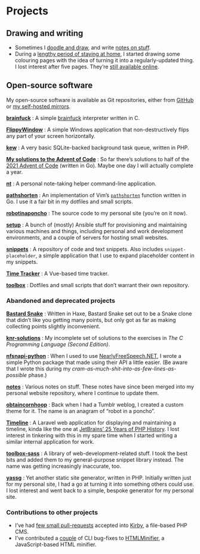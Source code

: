 <!---
# Copyright (C) Damien Dart, <damiendart@pobox.com>.
# This file is distributed under the MIT licence. For more
# information, please refer to the accompanying "LICENCE" file.

description: "View a bunch of Damien Dart's projects."
section: 'projects'
twigTemplate: '.templates/base-markdown.html.twig'
--->

Projects
========

## Drawing and writing

-   Sometimes I [doodle and draw][], and write [notes on stuff][].
-   During a [lengthy period of staying at home][], I started drawing
    some colouring pages with the idea of turning it into a
    regularly-updated thing. I lost interest after five pages. They’re
    [still available online][].

  [doodle and draw]: <https://www.robotinaponcho.net/art/>
  [notes on stuff]: <https://www.robotinaponcho.net/notes/>
  [lengthy period of staying at home]: <https://en.wikipedia.org/wiki/COVID-19_pandemic>
  [still available online]: <https://www.robotinaponcho.net/crap/>


## Open-source software

My open-source software is available as Git repositories, either from
[GitHub][] or [my self-hosted mirrors][].

**[brainfuck][]**
:   A simple [brainfuck][1] interpreter written in C.

**[FlippyWindow][]**
:   A simple Windows application that non-destructively flips any part
    of your screen horizontally.

**[kew][]**
:   A very basic SQLite-backed background task queue, written in PHP.

**[My solutions to the Advent of Code][]**
:   So far there’s solutions to half of the [2021 Advent of Code][]
    (written in Go). Maybe one day I will actually complete a year.

**[nt][]**
:   A personal note-taking helper command-line application.

**[pathshorten][]**
:   An implementation of Vim’s [`pathshorten`][] function written in Go.
    I use it a fair bit in my dotfiles and small scripts.

**[robotinaponcho][]**
:   The source code to my personal site (you’re on it now).

**[setup][]**
:   A bunch of (mostly) Ansible stuff for provisioning and maintaining
    various machines and things, including personal and work development
    environments, and a couple of servers for hosting small websites.

**[snippets][]**
:   A repository of code and text snippets. Also includes
    `snippet-placeholder`, a simple application that I use to expand
    placeholder content in my snippets.

**[Time Tracker][]**
:   A Vue-based time tracker.

**[toolbox][]**
:   Dotfiles and small scripts that don’t warrant their own repository.

  [GitHub]: <https://github.com/damiendart>
  [my self-hosted mirrors]: <https://www.robotinaponcho.net/git/>
  [brainfuck]: <https://github.com/damiendart/brainfuck>
  [1]: <https://en.wikipedia.org/wiki/Brainfuck>
  [FlippyWindow]: <https://www.robotinaponcho.net/projects/flippywindow/>
  [kew]: <https://github.com/damiendart/kew>
  [My solutions to the Advent of Code]: <https://github.com/damiendart/adventofcode>
  [2021 Advent of Code]: <https://adventofcode.com/2021>
  [nt]: <https://github.com/damiendart/nt>
  [pathshorten]: <https://github.com/damiendart/pathshorten>
  [`pathshorten`]: <https://vimhelp.org/builtin.txt.html#pathshorten%28%29>
  [robotinaponcho]: <https://github.com/damiendart/robotinaponcho>
  [setup]: <https://github.com/damiendart/setup>
  [snippets]: <https://github.com/damiendart/snippets>
  [Time Tracker]: <https://github.com/damiendart/timetracker>
  [toolbox]: <https://github.com/damiendart/toolbox>

### Abandoned and deprecated projects

**[Bastard Snake][]**
:   Written in Haxe, Bastard Snake set out to be a Snake clone that
    didn’t like you getting many points, but only got as far as making
    collecting points slightly inconvenient.

**[knr-solutions][]**
:   My incomplete set of solutions to the exercises in *The C
    Programming Language (Second Edition)*.

**[nfsnapi-python][]**
:   When I used to use [NearlyFreeSpeech.NET][], I wrote a simple Python
    package that made using their API a little easier. (Be aware that I
    wrote this during my
    *cram-as-much-shit-into-as-few-lines-as-possible* phase.)

**[notes][]**
:   Various notes on stuff. These notes have since been merged into my
    personal website repository, where I continue to update them.

**[obtaincornhoop][]**
:   Back when I had a Tumblr weblog, I created a custom theme for it.
    The name is an anagram of “robot in a poncho”.

**[Timeline][]**
:   A Laravel web application for displaying and maintaining a timeline,
    kinda like the one at [JetBrains’ 25 Years of PHP History][]. I lost
    interest in tinkering with this in my spare time when I started
    writing a similar internal application for work.

**[toolbox-sass][]**
:   A library of web-development-related stuff. I took the best bits and
    added them to my general-purpose snippet library instead. The name
    was getting increasingly inaccurate, too.

**[yassg][]**
:   Yet another static site generator, written in PHP. Initially written
    just for my personal site, I had a go at turning it into something
    others could use. I lost interest and went back to a simple, bespoke
    generator for my personal site.

  [Bastard Snake]: <https://github.com/damiendart/bastardsnake>
  [knr-solutions]: <https://github.com/damiendart/knr-solutions>
  [nfsnapi-python]: <https://github.com/damiendart/nfsnapi-python>
  [NearlyFreeSpeech.NET]: <https://www.nearlyfreespeech.net/>
  [notes]: <https://github.com/damiendart/notes>
  [obtaincornhoop]: <https://github.com/damiendart/obtaincornhoop>
  [Timeline]: <https://github.com/damiendart/timeline>
  [JetBrains’ 25 Years of PHP History]: <https://www.jetbrains.com/lp/php-25/>
  [toolbox-sass]: <https://github.com/damiendart/toolbox-sass>
  [yassg]: <https://github.com/damiendart/yassg>

### Contributions to other projects

-   I’ve had [few small pull-requests][] accepted into [Kirby][], a
    file-based PHP CMS.
-   I’ve contributed a [couple][] of CLI bug-fixes to [HTMLMinifier][],
    a JavaScript-based HTML minifier.

  [few small pull-requests]: <https://github.com/getkirby/kirby/pulls?q=is%3Apr+author%3Adamiendart>
  [Kirby]: <https://getkirby.com>
  [couple]: <https://github.com/kangax/html-minifier/pulls?q=is%3Apr+author%3Adamiendart>
  [HTMLMinifier]: <https://github.com/kangax/html-minifier>
